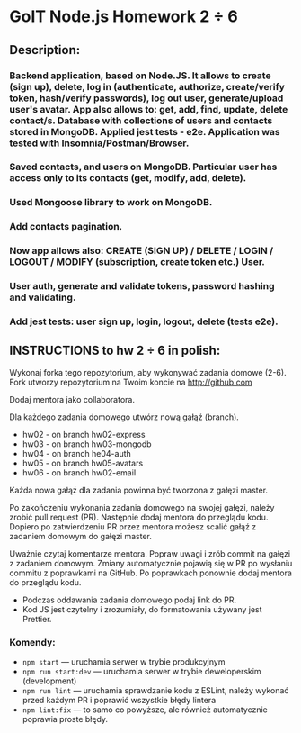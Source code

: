 # GoIT Node.js Homework 2 ÷ 6

## Description:

### Backend application, based on Node.JS. It allows to create (sign up), delete, log in (authenticate, authorize, create/verify token, hash/verify passwords), log out user, generate/upload user's avatar. App also allows to: get, add, find, update, delete contact/s. Database with collections of users and contacts stored in MongoDB. Applied jest tests - e2e. Application was tested with Insomnia/Postman/Browser.

### Saved contacts, and users on MongoDB. Particular user has access only to its contacts (get, modify, add, delete).

### Used Mongoose library to work on MongoDB.

### Add contacts pagination.

### Now app allows also: CREATE (SIGN UP) / DELETE / LOGIN / LOGOUT / MODIFY (subscription, create token etc.) User.

### User auth, generate and validate tokens, password hashing and validating.

### Add jest tests: user sign up, login, logout, delete (tests e2e).

## INSTRUCTIONS to hw 2 ÷ 6 in polish:

Wykonaj forka tego repozytorium, aby wykonywać zadania domowe (2-6). Fork utworzy repozytorium na
Twoim koncie na http://github.com

Dodaj mentora jako collaboratora.

Dla każdego zadania domowego utwórz nową gałąź (branch).

- hw02 - on branch hw02-express
- hw03 - on branch hw03-mongodb
- hw04 - on branch he04-auth
- hw05 - on branch hw05-avatars
- hw06 - on branch hw02-email

Każda nowa gałąź dla zadania powinna być tworzona z gałęzi master.

Po zakończeniu wykonania zadania domowego na swojej gałęzi, należy zrobić pull request (PR).
Następnie dodaj mentora do przeglądu kodu. Dopiero po zatwierdzeniu PR przez mentora możesz scalić
gałąź z zadaniem domowym do gałęzi master.

Uważnie czytaj komentarze mentora. Popraw uwagi i zrób commit na gałęzi z zadaniem domowym. Zmiany
automatycznie pojawią się w PR po wysłaniu commitu z poprawkami na GitHub. Po poprawkach ponownie
dodaj mentora do przeglądu kodu.

- Podczas oddawania zadania domowego podaj link do PR.
- Kod JS jest czytelny i zrozumiały, do formatowania używany jest Prettier.

### Komendy:

- `npm start` &mdash; uruchamia serwer w trybie produkcyjnym
- `npm run start:dev` &mdash; uruchamia serwer w trybie deweloperskim (development)
- `npm run lint` &mdash; uruchamia sprawdzanie kodu z ESLint, należy wykonać przed każdym PR i
  poprawić wszystkie błędy lintera
- `npm lint:fix` &mdash; to samo co powyższe, ale również automatycznie poprawia proste błędy.
